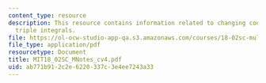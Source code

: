 ```yaml
---
content_type: resource
description: This resource contains information related to changing coordinates in
  triple integrals.
file: https://ol-ocw-studio-app-qa.s3.amazonaws.com/courses/18-02sc-multivariable-calculus-fall-2010/ab771b912c2e6220337c3e4ee7243a33_MIT18_02SC_MNotes_cv4.pdf
file_type: application/pdf
resourcetype: Document
title: MIT18_02SC_MNotes_cv4.pdf
uid: ab771b91-2c2e-6220-337c-3e4ee7243a33
---
```

